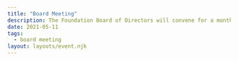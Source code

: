 ```yaml
---
title: "Board Meeting"
description: The Foundation Board of Directors will convene for a monthly meeting.
date: 2021-05-11
tags:
  - board meeting
layout: layouts/event.njk
---
```

